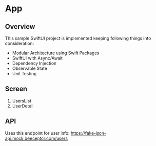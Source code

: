  # App 

 ## Overview

 This sample SwiftUI project is implemented keeping following things into consideration:
 - Modular Architecture using Swift Packages
 - SwiftUI with Async/Await
 - Dependency Injection
 - Observable State
 - Unit Testing

 ## Screen

 1. UsersList
 2. UserDetail

 ## API

 Uses this endpoint for user info:
 https://fake-json-api.mock.beeceptor.com/users 

